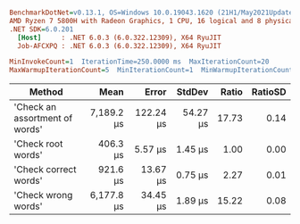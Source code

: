 ``` ini

BenchmarkDotNet=v0.13.1, OS=Windows 10.0.19043.1620 (21H1/May2021Update)
AMD Ryzen 7 5800H with Radeon Graphics, 1 CPU, 16 logical and 8 physical cores
.NET SDK=6.0.201
  [Host]     : .NET 6.0.3 (6.0.322.12309), X64 RyuJIT
  Job-AFCXPQ : .NET 6.0.3 (6.0.322.12309), X64 RyuJIT

MinInvokeCount=1  IterationTime=250.0000 ms  MaxIterationCount=20  
MaxWarmupIterationCount=5  MinIterationCount=1  MinWarmupIterationCount=1  

```
|                         Method |       Mean |     Error |   StdDev | Ratio | RatioSD |
|------------------------------- |-----------:|----------:|---------:|------:|--------:|
| &#39;Check an assortment of words&#39; | 7,189.2 μs | 122.24 μs | 54.27 μs | 17.73 |    0.14 |
|             &#39;Check root words&#39; |   406.3 μs |   5.57 μs |  1.45 μs |  1.00 |    0.00 |
|          &#39;Check correct words&#39; |   921.6 μs |  13.67 μs |  0.75 μs |  2.27 |    0.01 |
|            &#39;Check wrong words&#39; | 6,177.8 μs |  34.45 μs |  1.89 μs | 15.22 |    0.08 |
